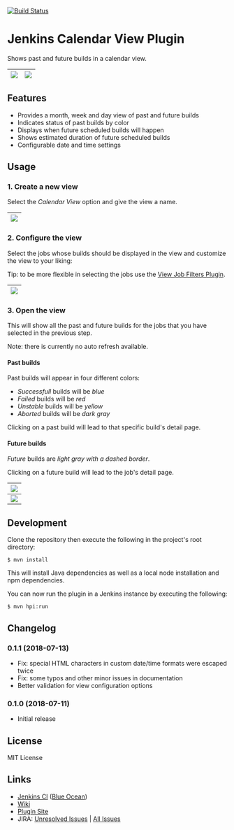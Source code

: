 [![Build Status](https://ci.jenkins.io/buildStatus/icon?job=Plugins/calendar-view-plugin/master)](https://ci.jenkins.io/blue/organizations/jenkins/Plugins%2Fcalendar-view-plugin/branches)


# Jenkins Calendar View Plugin

Shows past and future builds in a calendar view.

| ![](https://raw.githubusercontent.com/jenkinsci/calendar-view-plugin/master/docs/images/month-view.png) | ![](https://raw.githubusercontent.com/jenkinsci/calendar-view-plugin/master/docs/images/week-view.png) |
|---------------------------------------------------------------------------------------------------------|--------------------------------------------------------------------------------------------------------|

## Features

* Provides a month, week and day view of past and future builds
* Indicates status of past builds by color
* Displays when future scheduled builds will happen
* Shows estimated duration of future scheduled builds
* Configurable date and time settings

## Usage

### 1. Create a new view

Select the *Calendar View* option and give the view a name.

| ![](https://raw.githubusercontent.com/jenkinsci/calendar-view-plugin/master/docs/images/create-view.png) |
|----------------------------------------------------------------------------------------------------------|


### 2. Configure the view

Select the jobs whose builds should be displayed in the view and customize the view to your liking:

Tip: to be more flexible in selecting the jobs use the 
[View Job Filters Plugin](https://github.com/jenkinsci/view-job-filters-plugin).

| ![](https://raw.githubusercontent.com/jenkinsci/calendar-view-plugin/master/docs/images/config-view.png) |
|----------------------------------------------------------------------------------------------------------|


### 3. Open the view

This will show all the past and future builds for the jobs that you have selected in the previous step.

Note: there is currently no auto refresh available.

#### Past builds

Past builds will appear in four different colors:
* *Successfull* builds will be *blue*
* *Failed* builds will be *red*
* *Unstable* builds will be *yellow*
* *Aborted* builds will be *dark gray*

Clicking on a past build will lead to that specific build's detail page.

#### Future builds

*Future* builds are *light gray with a dashed border*.

Clicking on a future build will lead to the job's detail page.

| ![](https://raw.githubusercontent.com/jenkinsci/calendar-view-plugin/master/docs/images/month-view.png) |
|---------------------------------------------------------------------------------------------------------|
| ![](https://raw.githubusercontent.com/jenkinsci/calendar-view-plugin/master/docs/images/week-view.png)  |

## Development

Clone the repository then execute the following in the project's root directory:

```
$ mvn install
```

This will install Java dependencies as well as a local node installation and npm dependencies.

You can now run the plugin in a Jenkins instance by executing the following:

```
$ mvn hpi:run
```

## Changelog

### 0.1.1 (2018-07-13)
* Fix: special HTML characters in custom date/time formats were escaped twice
* Fix: some typos and other minor issues in documentation
* Better validation for view configuration options

### 0.1.0 (2018-07-11)
* Initial release

## License

MIT License

## Links

* [Jenkins CI](https://ci.jenkins.io/job/Plugins/job/calendar-view-plugin/) ([Blue Ocean](https://ci.jenkins.io/blue/organizations/jenkins/Plugins%2Fcalendar-view-plugin/branches))
* [Wiki](https://wiki.jenkins.io/display/JENKINS/Calendar+View+Plugin)
* [Plugin Site](https://plugins.jenkins.io/calendar-view)
* JIRA: [Unresolved Issues](https://issues.jenkins-ci.org/issues/?filter=18648) | [All Issues](https://issues.jenkins-ci.org/issues/?filter=18647)

